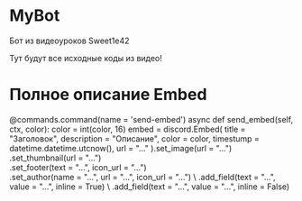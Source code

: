 # MyBot
Бот из видеоуроков Sweet1e42

Тут будут все исходные коды из видео!

# Полное описание Embed

@commands.command(name = 'send-embed')
async def send_embed(self, ctx, color):
    color = int(color, 16)
    embed = discord.Embed(
          title       = "Заголовок",
          description = "Описание",
          color       = color,
          timestump   = datetime.datetime.utcnow(),
          url         = "..."
    ).set_image(url = "...") \
     .set_thumbnail(url = "...") \
     .set_footer(text = "...", icon_url = "...") \
     .set_author(name = "...", url = "...", icon_url = "...") \ 
     .add_field(text = "...", value = "...", inline = True) \ 
     .add_field(text = "...", value = "...", inline = False) 

